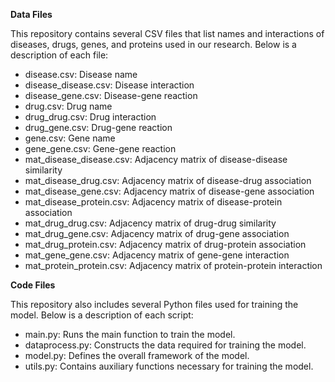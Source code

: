 **Data Files**

This repository contains several CSV files that list names and interactions of diseases, drugs, genes, and proteins used in our research. Below is a description of each file:

-  disease.csv: Disease name
-  disease_disease.csv: Disease interaction
-  disease_gene.csv: Disease-gene reaction
-  drug.csv: Drug name
-  drug_drug.csv: Drug interaction
-  drug_gene.csv: Drug-gene reaction
-  gene.csv: Gene name
-  gene_gene.csv: Gene-gene reaction
-  mat_disease_disease.csv: Adjacency matrix of disease-disease similarity
-  mat_disease_drug.csv: Adjacency matrix of disease-drug association
-  mat_disease_gene.csv: Adjacency matrix of disease-gene association
-  mat_disease_protein.csv: Adjacency matrix of disease-protein association
-  mat_drug_drug.csv: Adjacency matrix of drug-drug similarity
-  mat_drug_gene.csv: Adjacency matrix of drug-gene association
-  mat_drug_protein.csv: Adjacency matrix of drug-protein association
-  mat_gene_gene.csv: Adjacency matrix of gene-gene interaction
-  mat_protein_protein.csv: Adjacency matrix of protein-protein interaction


**Code Files**

This repository also includes several Python files used for training the model. Below is a description of each script:

-  main.py: Runs the main function to train the model.
-  dataprocess.py: Constructs the data required for training the model.
-  model.py: Defines the overall framework of the model.
-  utils.py: Contains auxiliary functions necessary for training the model.